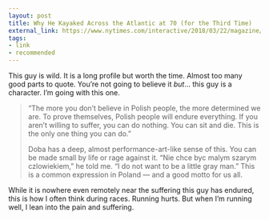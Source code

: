 ```yaml
---
layout: post
title: Why He Kayaked Across the Atlantic at 70 (for the Third Time)
external_link: https://www.nytimes.com/interactive/2018/03/22/magazine/voyages-kayaking-across-ocean-at-70.html
tags:
- link
- recommended
---
```

This guy is wild. It is a long profile but worth the time. Almost too many good parts to quote. You’re not going to believe it _but_… this guy is a character. I’m going with this one.

> “The more you don’t believe in Polish people, the more determined we are. To prove themselves, Polish people will endure everything. If you aren’t willing to suffer, you can do nothing. You can sit and die. This is the only one thing you can do.”
> 
> Doba has a deep, almost performance-art-like sense of this. You can be made small by life or rage against it. “Nie chce byc malym szarym czlowiekiem,” he told me. “I do not want to be a little gray man.” This is a common expression in Poland — and a good motto for us all.

While it is nowhere even remotely near the suffering this guy has endured, this is how I often think during races. Running hurts. But when I’m running well, I lean into the pain and suffering.
